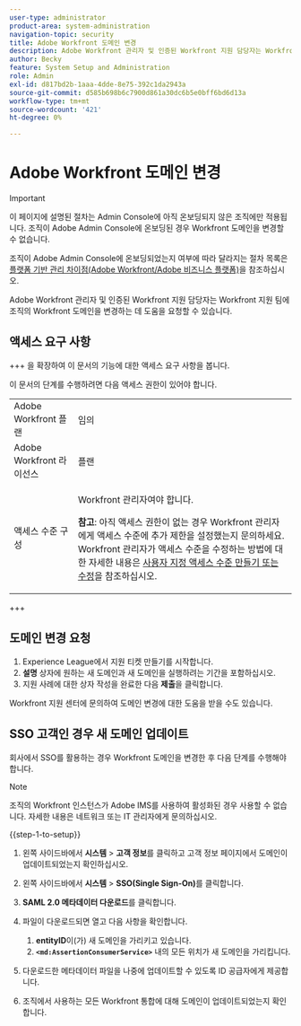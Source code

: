 ```yaml
---
user-type: administrator
product-area: system-administration
navigation-topic: security
title: Adobe Workfront 도메인 변경
description: Adobe Workfront 관리자 및 인증된 Workfront 지원 담당자는 Workfront 지원 팀에 조직의 Workfront 도메인을 변경하는 데 도움을 요청할 수 있습니다.
author: Becky
feature: System Setup and Administration
role: Admin
exl-id: d817bd2b-1aaa-4dde-8e75-392c1da2943a
source-git-commit: d585b698b6c7900d861a30dc6b5e0bff6bd6d13a
workflow-type: tm+mt
source-wordcount: '421'
ht-degree: 0%

---
```


# Adobe Workfront 도메인 변경

>[!IMPORTANT]
>
>이 페이지에 설명된 절차는 Admin Console에 아직 온보딩되지 않은 조직에만 적용됩니다. 조직이 Adobe Admin Console에 온보딩된 경우 Workfront 도메인을 변경할 수 없습니다.
>
>조직이 Adobe Admin Console에 온보딩되었는지 여부에 따라 달라지는 절차 목록은 [플랫폼 기반 관리 차이점(Adobe Workfront/Adobe 비즈니스 플랫폼)](../../../administration-and-setup/get-started-wf-administration/actions-in-admin-console.md)을 참조하십시오.

Adobe Workfront 관리자 및 인증된 Workfront 지원 담당자는 Workfront 지원 팀에 조직의 Workfront 도메인을 변경하는 데 도움을 요청할 수 있습니다.

## 액세스 요구 사항

+++ 을 확장하여 이 문서의 기능에 대한 액세스 요구 사항을 봅니다.

이 문서의 단계를 수행하려면 다음 액세스 권한이 있어야 합니다.

<table style="table-layout:auto"> 
 <col> 
 <col> 
 <tbody> 
  <tr> 
   <td role="rowheader">Adobe Workfront 플랜</td> 
   <td>임의</td> 
  </tr> 
  <tr> 
   <td role="rowheader">Adobe Workfront 라이선스</td> 
   <td>플랜</td> 
  </tr> 
  <tr> 
   <td role="rowheader">액세스 수준 구성</td> 
   <td> <p>Workfront 관리자여야 합니다.</p> <p><b>참고</b>: 아직 액세스 권한이 없는 경우 Workfront 관리자에게 액세스 수준에 추가 제한을 설정했는지 문의하세요. Workfront 관리자가 액세스 수준을 수정하는 방법에 대한 자세한 내용은 <a href="../../../administration-and-setup/add-users/configure-and-grant-access/create-modify-access-levels.md" class="MCXref xref">사용자 지정 액세스 수준 만들기 또는 수정</a>을 참조하십시오.</p> </td> 
  </tr> 
 </tbody> 
</table>

+++

## 도메인 변경 요청

1. Experience League에서 지원 티켓 만들기를 시작합니다.
1. **설명** 상자에 원하는 새 도메인과 새 도메인을 실행하려는 기간을 포함하십시오.
1. 지원 사례에 대한 상자 작성을 완료한 다음 **제출**&#x200B;을 클릭합니다.

Workfront 지원 센터에 문의하여 도메인 변경에 대한 도움을 받을 수도 있습니다.

## SSO 고객인 경우 새 도메인 업데이트

회사에서 SSO를 활용하는 경우 Workfront 도메인을 변경한 후 다음 단계를 수행해야 합니다.

>[!NOTE]
>
>조직의 Workfront 인스턴스가 Adobe IMS를 사용하여 활성화된 경우 사용할 수 없습니다. 자세한 내용은 네트워크 또는 IT 관리자에게 문의하십시오.

{{step-1-to-setup}}

1. 왼쪽 사이드바에서 **시스템** > **고객 정보**&#x200B;를 클릭하고 고객 정보 페이지에서 도메인이 업데이트되었는지 확인하십시오.

1. 왼쪽 사이드바에서 **시스템** > **SSO(Single Sign-On)**&#x200B;를 클릭합니다.

1. **SAML 2.0 메타데이터 다운로드**&#x200B;를 클릭합니다.
1. 파일이 다운로드되면 열고 다음 사항을 확인합니다.

   1. **entityID**&#x200B;이(가) 새 도메인을 가리키고 있습니다.
   1. **`<md:AssertionConsumerService>`** 내의 모든 위치가 새 도메인을 가리킵니다.

1. 다운로드한 메타데이터 파일을 나중에 업데이트할 수 있도록 ID 공급자에게 제공합니다.
1. 조직에서 사용하는 모든 Workfront 통합에 대해 도메인이 업데이트되었는지 확인합니다.

